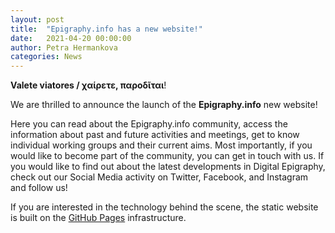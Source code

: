 ```yaml
---
layout: post
title:  "Epigraphy.info has a new website!"
date:   2021-04-20 00:00:00
author: Petra Hermankova
categories: News
---
```


**Valete viatores / χαίρετε, παροδῖται**!

We are thrilled to announce the launch of the **Epigraphy.info** new website!

Here you can read about the Epigraphy.info community, access the information about past and future activities and meetings, get to know individual working groups and their current aims. Most importantly, if you would like to become part of the community, you can get in touch with us. If you would like to find out about the latest developments in Digital Epigraphy, check out our Social Media activity on Twitter, Facebook, and Instagram and follow us!

If you are interested in the technology behind the scene, the static website is built on the [GitHub Pages](https://pages.github.com/) infrastructure.
